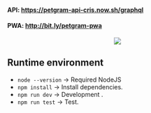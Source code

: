 #### API: https://petgram-api-cris.now.sh/graphql
#### PWA: http://bit.ly/petgram-pwa

<p align="center">
  <img src="http://i.picasion.com/pic89/d1bdf833febef75b8795996f164ea4ff.gif">
</p>
 
## Runtime environment

* `node --version` -> Required NodeJS
* `npm install` -> Install dependencies.
* `npm run dev` -> Development .
* `npm run test` -> Test.






